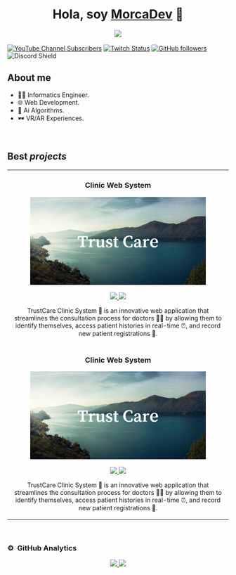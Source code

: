 <div align="center">
<h1 align="center">Hola, soy <a href="https://www.instagram.com/morca_dev/">MorcaDev</a> 👋</h1>
<img src="https://i.ibb.co/dpKBj1R/banner.png">
</div>


[![YouTube Channel Subscribers](https://img.shields.io/youtube/channel/subscribers/UCIjEgHA1vatSR2K4rfcdNRg?style=social)](https://youtube.com/aristidevs?sub_confirmation=1)
[![Twitch Status](https://img.shields.io/twitch/status/aristidevs?style=social)](https://www.twitch.tv/aristidevs)
[![GitHub followers](https://img.shields.io/github/followers/arisguimera?style=social)](https://github.com/ArisGuimera)
![Discord Shield](https://discordapp.com/api/guilds/807719549075980308/widget.png?style=shield)

## About me

- 👨‍💻 Informatics Engineer.
- 🌐 Web Development.
- 🤖 Ai Algorithms.
- 🕶️ VR/AR Experiences.

<br>

## Best *projects*
<table>
<tr>
  
<td width="50%">
<h3 align="center">Clinic Web System</h3>
<div align="center">
<a href="https://github.com/MorcaDev/TrustCare" target="_blank"><img src="https://raw.githubusercontent.com/MorcaDev/TrustCare/master/Demos/banner.png" width="400" alt="Clinic Web System"></a>
<p>
<a href="https://github.com/MorcaDev/TrustCare" target="_blank">
<img src="https://img.shields.io/badge/CÓDIGO-ff9?style=for-the-badge&logo=github&logoColor=black">
</a>
<a href="https://morcadev.github.io/TrustCare" target="_blank">
<img src="https://img.shields.io/badge/-WEB-green?style=for-the-badge&color=fbfc40">
</a>
</p>
<p>TrustCare Clinic System 🥼 is an innovative web application that streamlines the consultation process for doctors 👨‍⚕️ by allowing them to identify themselves, access patient histories in real-time ⏰, and record new patient registrations 📙.</p>
</div>                                                                                  
</td>

<tr>
<td width="50%">
<h3 align="center">Clinic Web System</h3>
<div align="center">
<a href="https://github.com/MorcaDev/TrustCare" target="_blank"><img src="https://raw.githubusercontent.com/MorcaDev/TrustCare/master/Demos/banner.png" width="400" alt="Clinic Web System"></a>
<p>
<a href="https://github.com/MorcaDev/TrustCare" target="_blank">
<img src="https://img.shields.io/badge/CÓDIGO-ff9?style=for-the-badge&logo=github&logoColor=black">
</a>
<a href="https://morcadev.github.io/TrustCare" target="_blank">
<img src="https://img.shields.io/badge/-WEB-green?style=for-the-badge&color=fbfc40">
</a>
</p>
<p>TrustCare Clinic System 🥼 is an innovative web application that streamlines the consultation process for doctors 👨‍⚕️ by allowing them to identify themselves, access patient histories in real-time ⏰, and record new patient registrations 📙.</p>
</div>
</td>
</table> 

</div>
<br>      

### ⚙️ &nbsp;GitHub Analytics

<p align="center">
<a href="https://github.com/ArisGuimera">
  <img height="180em" src="https://github-readme-stats-eight-theta.vercel.app/api?username=ArisGuimera&show_icons=true&theme=algolia&include_all_commits=true&count_private=true"/>
  <img height="180em" src="https://github-readme-stats-eight-theta.vercel.app/api/top-langs/?username=ArisGuimera&layout=compact&langs_count=8&theme=algolia"/>
</a>
</p>
